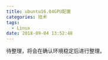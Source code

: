 ```yaml
---
title: ubuntu16.04GPU配置
categories: 技术
tags:
  - Linux
date: 2018-09-04 13:52:48
---
```


待整理，将会在确认环境稳定后进行整理。

